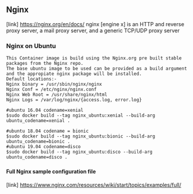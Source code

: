 ## Nginx
[link] <https://nginx.org/en/docs/>
nginx [engine x] is an HTTP and reverse proxy server, a mail proxy server, and a generic TCP/UDP proxy server

### Nginx on Ubuntu
````
This Container image is build using the Nginx.org pre built stable packages from the Nginx repo.
The base ubuntu image to be used can be provided as a build argument and the appropiate nginx package will be installed.
Default locations:-
Nginx binary = /usr/sbin/nginx/nginx
Nginx Conf = /etc/nginx/nginx.conf
Nginx Web Root = /usr/share/nginx/html
Nginx Logs = /var/log/nginx/{access.log, error.log}
````
```` 	
#ubuntu 16.04 codename=xenial
$sudo docker build --tag nginx_ubuntu:xenial --build-arg ubuntu_codename=xenial .

#ubuntu 18.04 codename = bionic
$sudo docker build --tag nginx_ubuntu:bionic --build-arg ubuntu_codename=bionic .
#ubuntu 19.04 codename=disco
$sudo docker build --tag nginx_ubuntu:disco --build-arg ubuntu_codename=disco .
````
##### 


#### Full Nginx sample configuration file
[link] <https://www.nginx.com/resources/wiki/start/topics/examples/full/>

